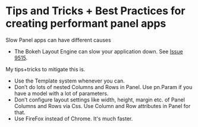 # Tips and Tricks + Best Practices for creating performant panel apps

Slow Panel apps can have different causes

- The Bokeh Layout Engine can slow your application down. See [Issue 9515](https://github.com/bokeh/bokeh/issues/9515).

My tips+tricks to mitigate this is.

- Use the Template system whenever you can.
- Don’t do lots of nested Columns and Rows in Panel. Use pn.Param if you have a model with a lot of parameters.
- Don’t configure layout settings like width, height, margin etc. of Panel Columns and Rows via Css. Use Column and Row attributes in Panel for that.
- Use FireFox instead of Chrome. It's much faster.
